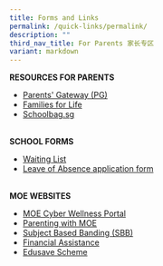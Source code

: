 ```yaml
---
title: Forms and Links
permalink: /quick-links/permalink/
description: ""
third_nav_title: For Parents 家长专区
variant: markdown
---
```

**RESOURCES FOR PARENTS**


* [Parents' Gateway (PG)](https://pg.moe.edu.sg/faq)
* [Families for Life](https://familiesforlife.sg/Parenting/Pages/Home.aspx?utm_source=SEM&amp;gclid=CjwKCAjw-eKpBhAbEiwAqFL0mvxGyrBe60wD6YPdfD5hHBQkv302vu5TMgiLqGpJmdN--x0kUT1lWxoCDL0QAvD_BwE)
* [Schoolbag.sg](https://www.schoolbag.edu.sg/)
<br><br>

**SCHOOL FORMS**

* [Waiting List](https://form.gov.sg/6555725ea1e3710012a31498)
*  [Leave of Absence application form](https://www.poiching.moe.edu.sg/announcements/leave-of-absence-application-form/)
<br><br>

**MOE WEBSITES**

* [MOE Cyber Wellness Portal](https://www.moe.gov.sg/education-in-sg/our-programmes/cyber-wellness)
* [Parenting with MOE](https://www.instagram.com/parentingwith.moesg/?utm_medium=copy_link)
* [Subject Based Banding (SBB)](https://www.moe.gov.sg/primary/curriculum/subject-based-banding)
* [Financial Assistance](https://www.moe.gov.sg/financial-matters/financial-assistance)
*   [Edusave Scheme](https://www.moe.gov.sg/financial-matters/edusave-account)